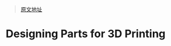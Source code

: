 > [原文地址](https://additive-x.com/blog/designing-parts-for-3d-printing/)

# Designing Parts for 3D Printing
